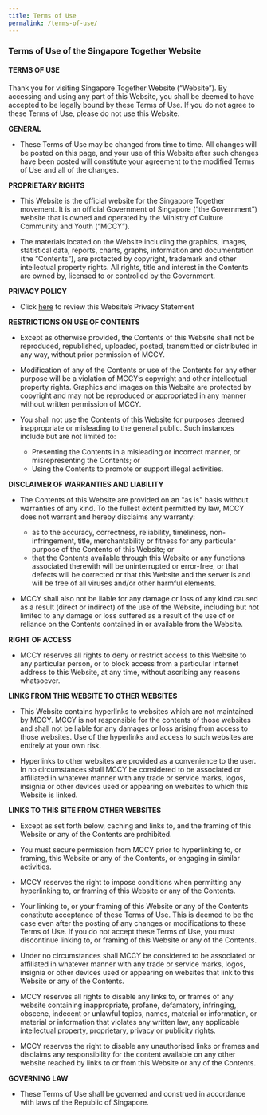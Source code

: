 ```yaml
---
title: Terms of Use
permalink: /terms-of-use/
---
```

### **Terms of Use of the Singapore Together Website**

#### **TERMS OF USE**

Thank you for visiting Singapore Together Website (“Website”). By accessing and using any part of this Website, you shall be deemed to have accepted to be legally bound by these Terms of Use. If you do not agree to these Terms of Use, please do not use this Website.

**GENERAL**

- These Terms of Use may be changed from time to time. All changes will be posted on this page, and your use of this Website after such changes have been posted will constitute your agreement to the modified Terms of Use and all of the changes.

**PROPRIETARY RIGHTS**

- This Website is the official website for the Singapore Together movement. It is an official Government of Singapore (“the Government”) website that is owned and operated by the Ministry of Culture Community and Youth (“MCCY”).

- The materials located on the Website including the graphics, images, statistical data, reports, charts, graphs, information and documentation (the “Contents”), are protected by copyright, trademark and other intellectual property rights. All rights, title and interest in the Contents are owned by, licensed to or controlled by the Government.

**PRIVACY POLICY**

- Click [here](https://www.mccy.gov.sg/privacy-policy) to review this Website’s Privacy Statement

**RESTRICTIONS ON USE OF CONTENTS**

- Except as otherwise provided, the Contents of this Website shall not be reproduced, republished, uploaded, posted, transmitted or distributed in any way, without prior permission of MCCY. 

- Modification of any of the Contents or use of the Contents for any other purpose will be a violation of MCCY’s copyright and other intellectual property rights. Graphics and images on this Website are protected by copyright and may not be reproduced or appropriated in any manner without written permission of MCCY.

- You shall not use the Contents of this Website for purposes deemed inappropriate or misleading to the general public. Such instances include but are not limited to:

  - Presenting the Contents in a misleading or incorrect manner, or misrepresenting the Contents; or 
  - Using the Contents to promote or support illegal activities.
 
**DISCLAIMER OF WARRANTIES AND LIABILITY**

- The Contents of this Website are provided on an "as is" basis without warranties of any kind. To the fullest extent permitted by law, MCCY does not warrant and hereby disclaims any warranty:
  - as to the accuracy, correctness, reliability, timeliness, non-infringement, title, merchantability or fitness for any particular purpose of the Contents of this Website; or
  - that the Contents available through this Website or any functions associated therewith will be uninterrupted or error-free, or that defects will be corrected or that this Website and the server is and will be free of all viruses and/or other harmful elements.

- MCCY shall also not be liable for any damage or loss of any kind caused as a result (direct or indirect) of the use of the Website, including but not limited to any damage or loss suffered as a result of the use of or reliance on the Contents contained in or available from the Website.

**RIGHT OF ACCESS**

-	MCCY reserves all rights to deny or restrict access to this Website to any particular person, or to block access from a particular Internet address to this Website, at any time, without ascribing any reasons whatsoever.

**LINKS FROM THIS WEBSITE TO OTHER WEBSITES**

-	This Website contains hyperlinks to websites which are not maintained by MCCY. MCCY is not responsible for the contents of those websites and shall not be liable for any damages or loss arising from access to those websites. Use of the hyperlinks and access to such websites are entirely at your own risk.

- Hyperlinks to other websites are provided as a convenience to the user. In no circumstances shall MCCY be considered to be associated or affiliated in whatever manner with any trade or service marks, logos, insignia or other devices used or appearing on websites to which this Website is linked.

**LINKS TO THIS SITE FROM OTHER WEBSITES**

-	Except as set forth below, caching and links to, and the framing of this Website or any of the Contents are prohibited.

-	You must secure permission from MCCY prior to hyperlinking to, or framing, this Website or any of the Contents, or engaging in similar activities. 

-	MCCY reserves the right to impose conditions when permitting any hyperlinking to, or framing of this Website or any of the Contents.

-	Your linking to, or your framing of this Website or any of the Contents constitute acceptance of these Terms of Use. This is deemed to be the case even after the posting of any changes or modifications to these Terms of Use. If you do not accept these Terms of Use, you must discontinue linking to, or framing of this Website or any of the Contents.

-	Under no circumstances shall MCCY be considered to be associated or affiliated in whatever manner with any trade or service marks, logos, insignia or other devices used or appearing on websites that link to this Website or any of the Contents.

-	MCCY reserves all rights to disable any links to, or frames of any website containing inappropriate, profane, defamatory, infringing, obscene, indecent or unlawful topics, names, material or information, or material or information that violates any written law, any applicable intellectual property, proprietary, privacy or publicity rights.

-	MCCY reserves the right to disable any unauthorised links or frames and disclaims any responsibility for the content available on any other website reached by links to or from this Website or any of the Contents.

**GOVERNING LAW**

-	These Terms of Use shall be governed and construed in accordance with laws of the Republic of Singapore.
